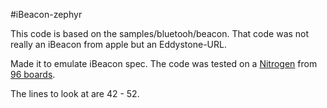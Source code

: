 #iBeacon-zephyr

This code is based on the samples/bluetooh/beacon.
That code was not really an iBeacon from apple but an Eddystone-URL.

Made it to emulate iBeacon spec.
The code was tested on a [Nitrogen][1] from [96 boards][2].

The lines to look at are 42 - 52.



[1]: https://www.zephyrproject.org/doc/boards/arm/96b_nitrogen/doc/96b_nitrogen.html
[2]: http://www.96boards.org/
